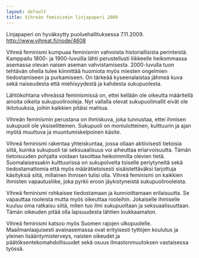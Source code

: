 ```yaml
---
layout: default
title: Vihreän feminismin linjapaperi 2009
---
```


Linjapaperi on hyväksytty puoluehallituksessa 7.11.2009. http://www.vihreat.fi/node/4608

Vihreä feminismi kumpuaa feminismin vahvoista historiallisista perinteistä. Kamppailu 1800- ja 1900-luvuilla lähti perustellusti liikkeelle heikommassa asemassa olevan naisen aseman vahvistamisesta. 2000-luvulla tuon tehtävän ohella tulee kiinnittää huomiota myös miesten ongelmien tiedostamiseen ja purkamiseen. On tärkeää kyseenalaistaa jähmeä kuva sekä naiseudesta että miehisyydestä ja kahdesta sukupuolesta.

Lähtökohtana vihreässä feminismissä on, ettei kellään ole oikeutta määritellä ainoita oikeita sukupuolirooleja. Nyt vallalla olevat sukupuolimallit eivät ole ikitotuuksia, joihin kaikkien pitäisi mahtua.

Vihreän feminismin perustana on ihmiskuva, joka tunnustaa, ettei ihmisen sukupuoli ole yksiselitteinen. Sukupuoli on moniulotteinen, kulttuurin ja ajan myötä muuttuva ja muuntumiskelpoinen käsite.

Vihreä feminismi rakentaa yhteiskuntaa, jossa ollaan aktiivisesti tietoisia siitä, kuinka sukupuoli tai seksuaalisuus voi aiheuttaa eriarvoisuutta. Tämän tietoisuuden pohjalta voidaan tasoittaa heikoimmilla olevien tietä. Suomalaisessakin kulttuurissa on sukupolvelta toiselle periytyneitä sekä tiedostamattomia että myös määrätietoisesti sisäistettäväksi tarjottuja käsityksiä siitä, millainen ihmisen tulisi olla. Vihreä feminismi on kaikkien ihmisten vapautusliike, joka pyrkii eroon jäykistyneistä sukupuolirooleista.

Vihreä feminismi rohkaisee tiedostamaan ja kunnioittamaan erilaisuutta. Se vapauttaa rooleista mutta myös oikeuttaa rooleihin. Jokaiselle ihmiselle kuuluu oma ratkaisu siitä, miten tuo ilmi sukupuoltaan ja seksuaalisuuttaan. Tämän oikeuden pitää olla lapsuudesta lähtien loukkaamaton.

Vihreä feminismi katsoo myös Suomen rajojen ulkopuolelle. Maailmanlaajuisesti avainasemassa ovat erityisesti tyttöjen koulutus ja yleinen lisääntymisterveys, naisten oikeudet ja päätöksentekomahdollisuudet sekä osuus ilmastonmuutoksen vastaisessa työssä.
